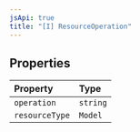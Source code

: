 ```yaml
---
jsApi: true
title: "[I] ResourceOperation"
---
```


## Properties

| Property       | Type     |
| :------------- | :------- |
| `operation`    | `string` |
| `resourceType` | `Model`  |
